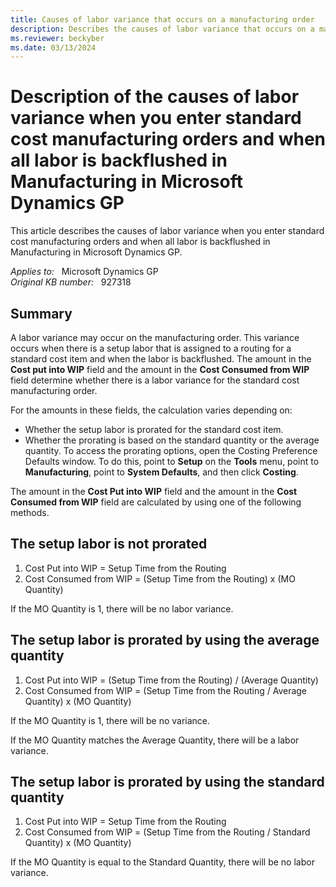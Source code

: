 ```yaml
---
title: Causes of labor variance that occurs on a manufacturing order
description: Describes the causes of labor variance that occurs on a manufacturing order.
ms.reviewer: beckyber
ms.date: 03/13/2024
---
```

# Description of the causes of labor variance when you enter standard cost manufacturing orders and when all labor is backflushed in Manufacturing in Microsoft Dynamics GP

This article describes the causes of labor variance when you enter standard cost manufacturing orders and when all labor is backflushed in Manufacturing in Microsoft Dynamics GP.

_Applies to:_ &nbsp; Microsoft Dynamics GP  
_Original KB number:_ &nbsp; 927318

## Summary

A labor variance may occur on the manufacturing order. This variance occurs when there is a setup labor that is assigned to a routing for a standard cost item and when the labor is backflushed. The amount in the **Cost put into WIP** field and the amount in the **Cost Consumed from WIP** field determine whether there is a labor variance for the standard cost manufacturing order.

For the amounts in these fields, the calculation varies depending on:

- Whether the setup labor is prorated for the standard cost item.
- Whether the prorating is based on the standard quantity or the average quantity. To access the prorating options, open the Costing Preference Defaults window. To do this, point to **Setup** on the **Tools** menu, point to **Manufacturing**, point to **System Defaults**, and then click **Costing**.

The amount in the **Cost Put into WIP** field and the amount in the **Cost Consumed from WIP** field are calculated by using one of the following methods.

## The setup labor is not prorated

1. Cost Put into WIP = Setup Time from the Routing
2. Cost Consumed from WIP = (Setup Time from the Routing) x (MO Quantity)

If the MO Quantity is 1, there will be no labor variance.

## The setup labor is prorated by using the average quantity

1. Cost Put into WIP = (Setup Time from the Routing) / (Average Quantity)
2. Cost Consumed from WIP = (Setup Time from the Routing / Average Quantity) x (MO Quantity)

If the MO Quantity is 1, there will be no variance.

If the MO Quantity matches the Average Quantity, there will be a labor variance.

## The setup labor is prorated by using the standard quantity

1. Cost Put into WIP = Setup Time from the Routing
2. Cost Consumed from WIP = (Setup Time from the Routing / Standard Quantity) x (MO Quantity)

If the MO Quantity is equal to the Standard Quantity, there will be no labor variance.
